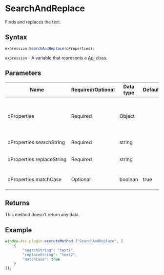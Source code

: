 # SearchAndReplace

Finds and replaces the text.

## Syntax

```javascript
expression.SearchAndReplace(oProperties);
```

`expression` - A variable that represents a [Api](../Api.md) class.

## Parameters

| **Name** | **Required/Optional** | **Data type** | **Default** | **Description** |
| ------------- | ------------- | ------------- | ------------- | ------------- |
| oProperties | Required | Object |  | An object which contains the search and replacement strings. |
| oProperties.searchString | Required | string |  | The search string. |
| oProperties.replaceString | Required | string |  | The replacement string. |
| oProperties.matchCase | Optional | boolean | true | Case sensitive or not. |

## Returns

This method doesn't return any data.

## Example

```javascript
window.Asc.plugin.executeMethod ("SearchAndReplace", [
    {
        "searchString": "text1",
        "replaceString": "text2",
        "matchCase": true
    }
]);
```
